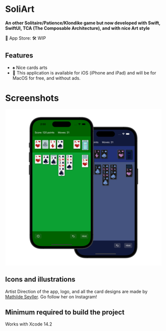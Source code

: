 # SoliArt

**An other Solitaire/Patience/Klondike game but now developed with Swift, SwiftUI, TCA (The Composable Architecture), and with nice Art style**


📲 App Store: 🛠 WIP

## Features

* ♠️  Nice cards arts
* 💸 This application is available for iOS (iPhone and iPad) and will be for MacOS for free, and without ads.

# Screenshots

![Screenshots of a SoliArt game](docs/assets/readme-promo.png)

## Icons and illustrations

Artist Direction of the app, logo, and all the card designs are made by [Mathilde Seyller](https://instagram.com/myobriel). Go follow her on Instagram!

## Minimum required to build the project

Works with Xcode 14.2
